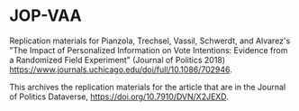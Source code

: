 # JOP-VAA
Replication materials for Pianzola, Trechsel, Vassil, Schwerdt, and Alvarez's "The Impact of Personalized Information on Vote Intentions: Evidence from a Randomized Field Experiment" (Journal of Politics 2018) https://www.journals.uchicago.edu/doi/full/10.1086/702946.

This archives the replication materials for the article that are in the Journal of Politics Dataverse, https://doi.org/10.7910/DVN/X2JEXD.
